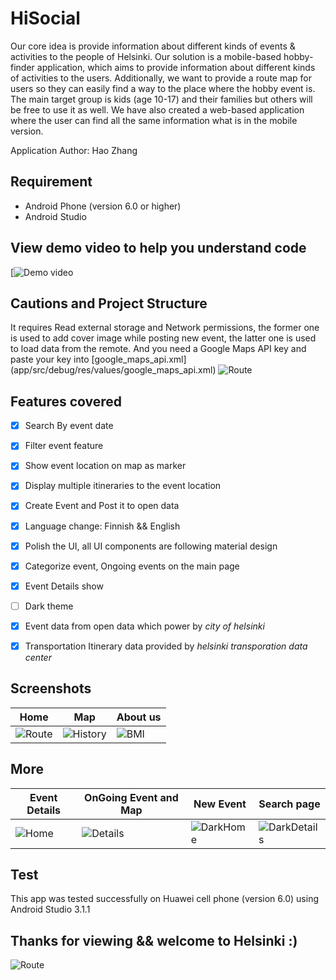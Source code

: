 # HiSocial

Our core idea is provide information about different kinds of events & activities to the people of Helsinki. Our solution is a mobile-based hobby-finder application, which aims to provide information about different kinds of activities to the users. Additionally, we want to provide a route map for users so they can easily find a way to the place where the hobby event is. The main target group is kids (age 10-17) and their families but others will be free to use it as well. We have also created a web-based application where the user can find all the same information what is in the mobile version. 

Application Author: Hao Zhang

## Requirement
- Android Phone (version 6.0 or higher)
- Android Studio

## View demo video to help you understand code
[![Demo video](https://youtu.be/NJ68TX6HA5Q?list=UU81qa4UW7JBl0wKYlsCR08w&t=3)


## Cautions and Project Structure
It requires Read external storage and Network permissions, the former one is used to add cover image while posting new event, the latter one is used to load data from the remote. And you need a Google Maps API key and paste your key into [google_maps_api.xml] (app/src/debug/res/values/google_maps_api.xml)
![Route](https://i.imgur.com/y9e5Pyx.png)

## Features covered
- [x] Search By event date
- [x] Filter event feature
- [x] Show event location on map as marker
- [x] Display multiple itineraries to the event location
- [x] Create Event and Post it to open data
- [x] Language change: Finnish && English
- [x] Polish the UI, all UI components are following material design
- [x] Categorize event, Ongoing events on the main page
- [x] Event Details show 
- [ ] Dark theme
- [x] Event data from open data which power by *city of helsinki*
- [x] Transportation Itinerary data provided by *helsinki transporation data center*


## Screenshots
|                    Home                     |                  Map               |                  About us               |   
| ------------------------------------------- |--------------------------------------------|--------------------------------------------|
|![Route](https://i.imgur.com/0tnUKVU.gif)     |![History](https://i.imgur.com/mXWenmW.gif)|![BMI](https://i.imgur.com/MrZoDCP.gif)|

## More
|                    Event Details                    |                  OnGoing Event and Map                   |                  New Event               |                  Search page               |      
| ------------------------------------------- |--------------------------------------------|-----------------------------------------|-----------------------------------------|
|![Home](https://i.imgur.com/Gh6xGhc.gif)     |![Details](https://i.imgur.com/yBqkMmT.gif) |![DarkHome](https://i.imgur.com/8nXmxOH.gif)|![DarkDetails](https://i.imgur.com/r5lhPPo.gif)|


## Test
This app was tested successfully on Huawei cell phone (version 6.0) using Android Studio 3.1.1

## Thanks for viewing && welcome to Helsinki :)
![Route](https://i.imgur.com/npIjq1g.jpg)
